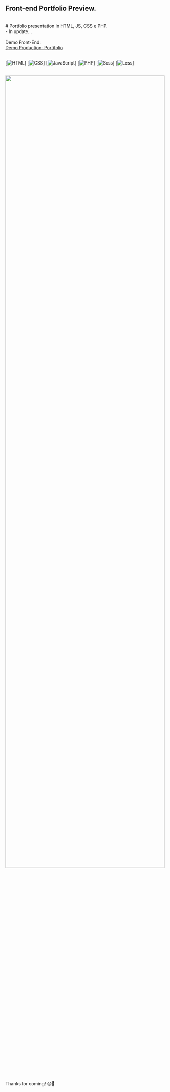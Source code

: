 ## Front-end Portfolio Preview.
</br>
# Portfolio presentation in HTML, JS, CSS e PHP.</br>
- In update...
</br></br>
Demo Front-End: <a href="https://adrianalcr.github.io/">
</br>
Demo Production: <a href="https://adrianalima.vercel.app/">Portifolio</a>
</br></br> 
 
[![HTML](https://img.shields.io/badge/html-orange)]
[![CSS](https://img.shields.io/badge/css-darkmagenta)]
[![JavaScript](https://img.shields.io/badge/javascript-yellow)]
[![PHP](https://img.shields.io/badge/php-blue)]
[![Scss](https://img.shields.io/badge/scss-pink)]
[![Less](https://img.shields.io/badge/less-violet)]
 
</br>
 
 <img src="screen.png" width="100%" height="80%"/>
  
</br></br>
Thanks for coming! 😊🤗

